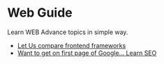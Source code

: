 # Web Guide

Learn WEB Advance topics in simple way.  
- [Let Us compare frontend frameworks](compare.md)
- [Want to get on first page of Google... Learn SEO](SEO.md)
